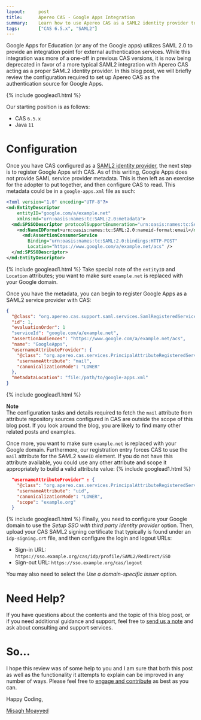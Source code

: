 ```yaml
---
layout:     post
title:      Apereo CAS - Google Apps Integration
summary:    Learn how to use Apereo CAS as a SAML2 identity provider to integrate with Google Apps.
tags:       ["CAS 6.5.x", "SAML2"]
---
```


Google Apps for Education (or any of the Google apps) utilizes SAML 2.0 to provide an integration point for external authentication services. While this integration was more of a one-off in previous CAS versions, it is now being deprecated in favor of a more typical SAML2 integration with Apereo CAS acting as a proper SAML2 identity provider. In this blog post, we will briefly review the configuration required to set up Apereo CAS as the authentication source for Google Apps.

{% include googlead1.html  %}

Our starting position is as follows:

- CAS `6.5.x`
- Java `11`

# Configuration

Once you have CAS configured as a [SAML2 identity provider][saml2], the next step is to register Google Apps with CAS. As of this writing, Google Apps does not provide SAML service provider metadata. This is then left as an exercise for the adopter to put together, and then configure CAS to read. This metadata could be in a `google-apps.xml` file as such:

```xml
<?xml version="1.0" encoding="UTF-8"?>
<md:EntityDescriptor
    entityID="google.com/a/example.net"
    xmlns:md="urn:oasis:names:tc:SAML:2.0:metadata">
  <md:SPSSODescriptor protocolSupportEnumeration="urn:oasis:names:tc:SAML:2.0:protocol">
    <md:NameIDFormat>urn:oasis:names:tc:SAML:2.0:nameid-format:email</md:NameIDFormat>
      <md:AssertionConsumerService
        Binding="urn:oasis:names:tc:SAML:2.0:bindings:HTTP-POST"
        Location="https://www.google.com/a/example.net/acs" />
  </md:SPSSODescriptor>
</md:EntityDescriptor>
```
{% include googlead1.html  %}
Take special note of the `entityID` and `Location` attributes; you want to make sure `example.net` is replaced with your Google domain.

Once you have the metadata, you can begin to register Google Apps as a SAML2 service provider with CAS:

```json
{
  "@class": "org.apereo.cas.support.saml.services.SamlRegisteredService",
  "id": 1,
  "evaluationOrder": 1
  "serviceId": "google.com/a/example.net",
  "assertionAudiences": "https://www.google.com/a/example.net/acs",
  "name": "GoogleApps",
  "usernameAttributeProvider": {
    "@class": "org.apereo.cas.services.PrincipalAttributeRegisteredServiceUsernameProvider",
    "usernameAttribute": "mail",
    "canonicalizationMode": "LOWER"
  },
  "metadataLocation": "file:/path/to/google-apps.xml"
}
```
{% include googlead1.html  %}
<div class="alert alert-info">
<strong>Note</strong><br />The configuration tasks and details required to fetch the <code>mail</code> attribute from attribute repository sources configured in CAS are outside the scope of this blog post. If you look around the blog, you are likely to find many other related posts and examples.</div>

Once more, you want to make sure `example.net` is replaced with your Google domain. Furthermore, our registration entry forces CAS to use the `mail` attribute for the SAML2 `NameID` element. If you do not have this attribute available, you could use any other attribute and scope it appropriately to build a valid attribute value:
{% include googlead1.html  %}
```json
  "usernameAttributeProvider" : {
    "@class": "org.apereo.cas.services.PrincipalAttributeRegisteredServiceUsernameProvider",
    "usernameAttribute": "uid",
    "canonicalizationMode": "LOWER",
    "scope": "example.org"
  }
```
{% include googlead1.html  %}
Finally, you need to configure your Google domain to use the *Setup SSO with third party identity provider* option. Then, upload your CAS SAML2 signing certificate that typically is found under an `idp-signing.crt` file, and then configure the login and logout URLs:

- Sign-in URL: `https://sso.example.org/cas/idp/profile/SAML2/Redirect/SSO`
- Sign-out URL: `https://sso.example.org/cas/logout`

You may also need to select the *Use a domain-specific issuer* option. 

# Need Help?

If you have questions about the contents and the topic of this blog post, or if you need additional guidance and support, feel free to [send us a note](/#contact-section-header) and ask about consulting and support services.

# So...

I hope this review was of some help to you and I am sure that both this post as well as the functionality it attempts to explain can be improved in any number of ways. Please feel free to [engage and contribute][contribguide] as best as you can.

Happy Coding,

[Misagh Moayyed](https://fawnoos.com)

[saml2]: https://apereo.github.io/cas/6.5.x/authentication/Configuring-SAML2-Authentication.html
[contribguide]: https://apereo.github.io/cas/developer/Contributor-Guidelines.html